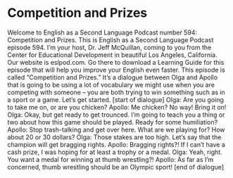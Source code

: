 # Competition and Prizes

Welcome to English as a Second Language Podcast number 594: Competition and Prizes.  This is English as a Second Language Podcast episode 594.  I’m your host, Dr. Jeff McQuillan, coming to you from the Center for Educational Development in beautiful Los Angeles, California.  Our website is eslpod.com.  Go there to download a Learning Guide for this episode that will help you improve your English even faster.  This episode is called “Competition and Prizes.”  It’s a dialogue between Olga and Apollo that is going to be using a lot of vocabulary we might use when you are competing with someone – you are both trying to win something such as in a sport or a game.  Let’s get started.  [start of dialogue]  Olga:  Are you going to take me on, or are you chicken?  Apollo:  Me chicken?  No way!  Bring it on!    Olga:  Okay, but get ready to get trounced.  I’m going to teach you a thing or two about how this game should be played.  Ready for some humiliation?  Apollo:  Stop trash-talking and get over here.  What are we playing for?  How about 20 or 30 dollars?  Olga:  Those stakes are too high.  Let’s say that the champion will get bragging rights.  Apollo:  Bragging rights?!  If I can’t have a cash prize, I was hoping for at least a trophy or a medal.    Olga:  Yeah, right.  You want a medal for winning at thumb wrestling?!  Apollo:  As far as I’m concerned, thumb wrestling should be an Olympic sport!  [end of dialogue] 